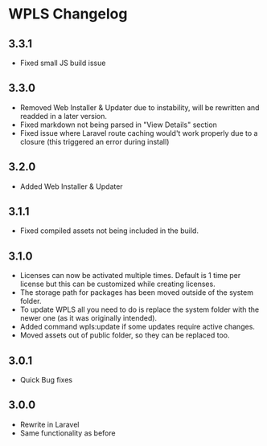 # WPLS Changelog

## 3.3.1
* Fixed small JS build issue

## 3.3.0
* Removed Web Installer & Updater due to instability, will be rewritten and readded in a later version.
* Fixed markdown not being parsed in "View Details" section
* Fixed issue where Laravel route caching would't work properly due to a closure (this triggered an error during install)

## 3.2.0
* Added Web Installer & Updater

## 3.1.1
* Fixed compiled assets not being included in the build.

## 3.1.0
* Licenses can now be activated multiple times. Default is 1 time per license but this can be customized while creating licenses.
* The storage path for packages has been moved outside of the system folder.
* To update WPLS all you need to do is replace the system folder with the newer one (as it was originally intended).
* Added command wpls:update if some updates require active changes.
* Moved assets out of public folder, so they can be replaced too.

## 3.0.1
* Quick Bug fixes

## 3.0.0
* Rewrite in Laravel
* Same functionality as before